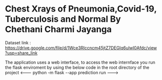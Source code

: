 # Chest Xrays of Pneumonia,Covid-19, Tuberculosis and Normal By Chethani Charmi Jayanga

Dataset link : https://drive.google.com/file/d/1Wce3RIccncm45jtZ7DEGIq6ulwI0Afdc/view?usp=share_link

The application uses a web interface, to access the web internface you run the flask enviroment by using the below code in the root directory of the project
<--- python -m flask --app prediction run --->
